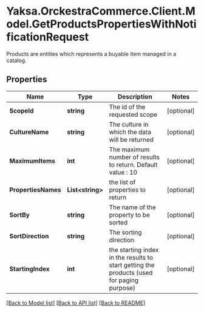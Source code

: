 # Yaksa.OrckestraCommerce.Client.Model.GetProductsPropertiesWithNotificationRequest
Products are entities which represents a buyable item managed in a catalog.

## Properties

Name | Type | Description | Notes
------------ | ------------- | ------------- | -------------
**ScopeId** | **string** | The id of the requested scope | [optional] 
**CultureName** | **string** | The culture in which the data will be returned | [optional] 
**MaximumItems** | **int** | The maximum number of results to return. Default value : 10 | [optional] 
**PropertiesNames** | **List&lt;string&gt;** | the list of properties to return | [optional] 
**SortBy** | **string** | The name of the property to be sorted | [optional] 
**SortDirection** | **string** | The sorting direction | [optional] 
**StartingIndex** | **int** | the starting index in the results to start getting the products (used for paging purpose) | [optional] 

[[Back to Model list]](../README.md#documentation-for-models) [[Back to API list]](../README.md#documentation-for-api-endpoints) [[Back to README]](../README.md)

